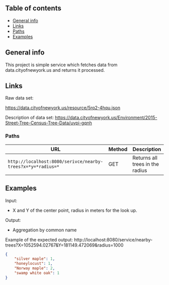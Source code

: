 ## Table of contents
* [General info](#general-info)
* [Links](#links)
* [Paths](#paths)
* [Examples](#examples)

## General info
This project is simple service which fetches data from data.cityofnewyork.us and returns it processed.

## Links
Raw data set:

https://data.cityofnewyork.us/resource/5rq2-4hqu.json

Description of data set:
https://data.cityofnewyork.us/Environment/2015-Street-Tree-Census-Tree-Data/uvpi-gqnh

		
### Paths


|  URL |  Method |  Description |
|----------|--------------|----------------|
|`http://localhost:8080/serivce/nearby-trees?x=*y=*radius=*`  | GET | Returns all trees in the radius|

## Examples

Input:
  - X and Y of the center point, radius in meters for the look up.

Output:
  - Aggregation by common name

Example of the expected output:
http://localhost:8080/service/nearby-trees?X=1052594.02767&Y=181149.472069&radius=1000
```json
{
	"silver maple": 1,
	"honeylocust": 1,
	"Norway maple": 2,
	"swamp white oak": 1
}
```
